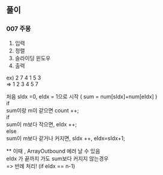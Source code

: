 ## 풀이
### 007 주몽

1. 입력   
2. 정렬  
3. 슬라이딩 윈도우  
4. 출력  
  
ex) 2 7 4 1 5 3  
=> 1 2 3 4 5 7  
  
  
처음 sIdx =0, eIdx = 1으로 시작 ( sum = num[sIdx]+num[eIdx] )  
if  
  sum이랑 m이 같으면 count ++;  
if  
  sum이 m보다 작으면, eIdx ++;  
else  
  sum이 m보다 같거나 커지면, sIdx ++, eIdx=sIdx+1;  
  
** 이때 , ArrayOutbound 에러 날 수 있음  
eIdx 가 끝까지 가도 sum보다 커지지 않는경우   
=> 반례 처리! (if eIdx == n-1)  
  
    
<br>
